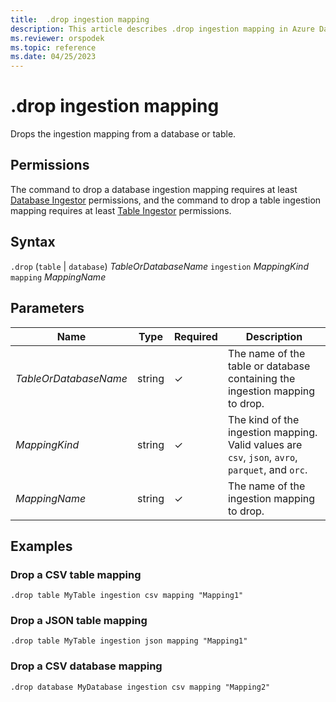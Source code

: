 ```yaml
---
title:  .drop ingestion mapping
description: This article describes .drop ingestion mapping in Azure Data Explorer.
ms.reviewer: orspodek
ms.topic: reference
ms.date: 04/25/2023
---
```

# .drop ingestion mapping

Drops the ingestion mapping from a database or table.

## Permissions

The command to drop a database ingestion mapping requires at least [Database Ingestor](access-control/role-based-access-control.md) permissions, and the command to drop a table ingestion mapping requires at least [Table Ingestor](access-control/role-based-access-control.md) permissions.

## Syntax

`.drop` (`table` | `database`) *TableOrDatabaseName* `ingestion` *MappingKind*  `mapping` *MappingName*

## Parameters

|Name|Type|Required|Description|
|--|--|--|--|
|*TableOrDatabaseName*|string|&check;|The name of the table or database containing the ingestion mapping to drop.|
|*MappingKind*|string|&check;|The kind of the ingestion mapping. Valid values are `csv`, `json`, `avro`, `parquet`, and `orc`.|
|*MappingName*|string|&check;|The name of the ingestion mapping to drop.|

## Examples

### Drop a CSV table mapping

```kusto
.drop table MyTable ingestion csv mapping "Mapping1" 
```

### Drop a JSON table mapping

```kusto
.drop table MyTable ingestion json mapping "Mapping1" 
```

### Drop a CSV database mapping

```kusto
.drop database MyDatabase ingestion csv mapping "Mapping2" 
```
